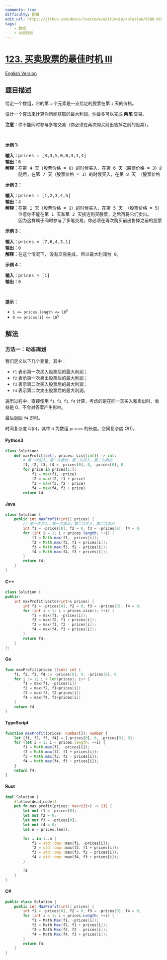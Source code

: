 ```yaml
---
comments: true
difficulty: 困难
edit_url: https://github.com/doocs/leetcode/edit/main/solution/0100-0199/0123.Best%20Time%20to%20Buy%20and%20Sell%20Stock%20III/README.md
tags:
    - 数组
    - 动态规划
---
```


<!-- problem:start -->

# [123. 买卖股票的最佳时机 III](https://leetcode.cn/problems/best-time-to-buy-and-sell-stock-iii)

[English Version](/solution/0100-0199/0123.Best%20Time%20to%20Buy%20and%20Sell%20Stock%20III/README_EN.md)

## 题目描述

<!-- description:start -->

<p>给定一个数组，它的第<em> </em><code>i</code> 个元素是一支给定的股票在第 <code>i</code><em> </em>天的价格。</p>

<p>设计一个算法来计算你所能获取的最大利润。你最多可以完成 <strong>两笔 </strong>交易。</p>

<p><strong>注意：</strong>你不能同时参与多笔交易（你必须在再次购买前出售掉之前的股票）。</p>

<p> </p>

<p><strong>示例 1:</strong></p>

<pre>
<strong>输入：</strong>prices = [3,3,5,0,0,3,1,4]
<strong>输出：</strong>6
<strong>解释：</strong>在第 4 天（股票价格 = 0）的时候买入，在第 6 天（股票价格 = 3）的时候卖出，这笔交易所能获得利润 = 3-0 = 3 。
     随后，在第 7 天（股票价格 = 1）的时候买入，在第 8 天 （股票价格 = 4）的时候卖出，这笔交易所能获得利润 = 4-1 = 3 。</pre>

<p><strong>示例 2：</strong></p>

<pre>
<strong>输入：</strong>prices = [1,2,3,4,5]
<strong>输出：</strong>4
<strong>解释：</strong>在第 1 天（股票价格 = 1）的时候买入，在第 5 天 （股票价格 = 5）的时候卖出, 这笔交易所能获得利润 = 5-1 = 4 。   
     注意你不能在第 1 天和第 2 天接连购买股票，之后再将它们卖出。   
     因为这样属于同时参与了多笔交易，你必须在再次购买前出售掉之前的股票。
</pre>

<p><strong>示例 3：</strong></p>

<pre>
<strong>输入：</strong>prices = [7,6,4,3,1] 
<strong>输出：</strong>0 
<strong>解释：</strong>在这个情况下, 没有交易完成, 所以最大利润为 0。</pre>

<p><strong>示例 4：</strong></p>

<pre>
<strong>输入：</strong>prices = [1]
<strong>输出：</strong>0
</pre>

<p> </p>

<p><strong>提示：</strong></p>

<ul>
	<li><code>1 <= prices.length <= 10<sup>5</sup></code></li>
	<li><code>0 <= prices[i] <= 10<sup>5</sup></code></li>
</ul>

<!-- description:end -->

## 解法

<!-- solution:start -->

### 方法一：动态规划

我们定义以下几个变量，其中：

-   `f1` 表示第一次买入股票后的最大利润；
-   `f2` 表示第一次卖出股票后的最大利润；
-   `f3` 表示第二次买入股票后的最大利润；
-   `f4` 表示第二次卖出股票后的最大利润。

遍历过程中，直接使用 `f1`, `f2`, `f3`, `f4` 计算，考虑的是在同一天买入和卖出时，收益是 $0$，不会对答案产生影响。

最后返回 `f4` 即可。

时间复杂度 $O(n)$，其中 $n$ 为数组 `prices` 的长度。空间复杂度 $O(1)$。

<!-- tabs:start -->

#### Python3

```python
class Solution:
    def maxProfit(self, prices: List[int]) -> int:
        # 第一次买入，第一次卖出，第二次买入，第二次卖出
        f1, f2, f3, f4 = -prices[0], 0, -prices[0], 0
        for price in prices[1:]:
            f1 = max(f1, -price)
            f2 = max(f2, f1 + price)
            f3 = max(f3, f2 - price)
            f4 = max(f4, f3 + price)
        return f4
```

#### Java

```java
class Solution {
    public int maxProfit(int[] prices) {
        // 第一次买入，第一次卖出，第二次买入，第二次卖出
        int f1 = -prices[0], f2 = 0, f3 = -prices[0], f4 = 0;
        for (int i = 1; i < prices.length; ++i) {
            f1 = Math.max(f1, -prices[i]);
            f2 = Math.max(f2, f1 + prices[i]);
            f3 = Math.max(f3, f2 - prices[i]);
            f4 = Math.max(f4, f3 + prices[i]);
        }
        return f4;
    }
}
```

#### C++

```cpp
class Solution {
public:
    int maxProfit(vector<int>& prices) {
        int f1 = -prices[0], f2 = 0, f3 = -prices[0], f4 = 0;
        for (int i = 1; i < prices.size(); ++i) {
            f1 = max(f1, -prices[i]);
            f2 = max(f2, f1 + prices[i]);
            f3 = max(f3, f2 - prices[i]);
            f4 = max(f4, f3 + prices[i]);
        }
        return f4;
    }
};
```

#### Go

```go
func maxProfit(prices []int) int {
	f1, f2, f3, f4 := -prices[0], 0, -prices[0], 0
	for i := 1; i < len(prices); i++ {
		f1 = max(f1, -prices[i])
		f2 = max(f2, f1+prices[i])
		f3 = max(f3, f2-prices[i])
		f4 = max(f4, f3+prices[i])
	}
	return f4
}
```

#### TypeScript

```ts
function maxProfit(prices: number[]): number {
    let [f1, f2, f3, f4] = [-prices[0], 0, -prices[0], 0];
    for (let i = 1; i < prices.length; ++i) {
        f1 = Math.max(f1, -prices[i]);
        f2 = Math.max(f2, f1 + prices[i]);
        f3 = Math.max(f3, f2 - prices[i]);
        f4 = Math.max(f4, f3 + prices[i]);
    }
    return f4;
}
```

#### Rust

```rust
impl Solution {
    #[allow(dead_code)]
    pub fn max_profit(prices: Vec<i32>) -> i32 {
        let mut f1 = -prices[0];
        let mut f2 = 0;
        let mut f3 = -prices[0];
        let mut f4 = 0;
        let n = prices.len();

        for i in 1..n {
            f1 = std::cmp::max(f1, -prices[i]);
            f2 = std::cmp::max(f2, f1 + prices[i]);
            f3 = std::cmp::max(f3, f2 - prices[i]);
            f4 = std::cmp::max(f4, f3 + prices[i]);
        }

        f4
    }
}
```

#### C#

```cs
public class Solution {
    public int MaxProfit(int[] prices) {
        int f1 = -prices[0], f2 = 0, f3 = -prices[0], f4 = 0;
        for (int i = 1; i < prices.Length; ++i) {
            f1 = Math.Max(f1, -prices[i]);
            f2 = Math.Max(f2, f1 + prices[i]);
            f3 = Math.Max(f3, f2 - prices[i]);
            f4 = Math.Max(f4, f3 + prices[i]);
        }
        return f4;
    }
}
```

<!-- tabs:end -->

<!-- solution:end -->

<!-- problem:end -->

